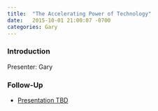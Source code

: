 ```yaml
---
title:  "The Accelerating Power of Technology"
date:   2015-10-01 21:00:07 -0700
categories: Gary
---
```


### Introduction

Presenter: Gary

### Follow-Up

* [Presentation TBD](/assets/present/tbd.pdf) 



